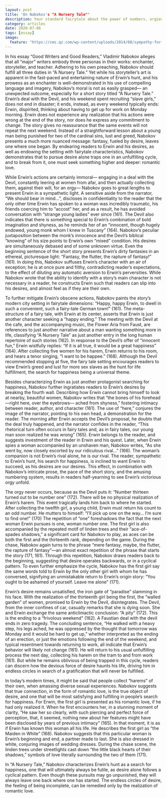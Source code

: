```yaml
---
layout: post
title: 'On Nabokov's "A Nursery Tale"'
description: Your standard fairytale about the power of numbers, orgies, and the Devil herself.
category: articles
date: 2020-07-06
tags: [essay]
image:
  feature: "https://cms.qz.com/wp-content/uploads/2014/08/sympathy-for-the-devil-featured.jpg?quality=75&strip=all&w=1600&h=900&crop=1"
---
```


In his essay “Good Writers and Good Readers,” Vladimir Nabokov alleges that all “major” writers embody three personas in their works: enchanter, storyteller, and teacher. Adhering to his own preaching, Nabokov should fulfill all three duties in “A Nursery Tale.” Yet while his storyteller’s art is apparent in the fast-paced and entertaining nature of Erwin’s hunt, and his prowess as an enchanter is well-demonstrated in his use of compelling language and imagery, Nabokov’s moral is not as easily grasped— an unexpected outcome, especially for a short story titled “A Nursery Tale.” Erwin’s deal with the Devil, and his weekend spent recruiting “slave girls,” does not end in disaster; it ends, instead, as every weekend typically ends: Erwin, dispirited, thinking about having to get up for work on Monday morning. Erwin does not experience any realization that his actions were wrong at the end of the story, nor does he express any commitment to change. The story gives no reassurance that the same events will not repeat the next weekend. Instead of a straightforward lesson about a young man being punished for two of the cardinal sins, lust and greed, Nabokov presents a much more nuanced message: fantasy, fueled by desire, leaves one where one began. By endearing readers to Erwin and his desires, as well as endowing the setting with fairytale characteristics, Nabokov demonstrates that to pursue desire alone traps one in an unfulfilling cycle, and to break from it, one must seek something higher and deeper: romantic love.

While Erwin’s actions are certainly immoral— engaging in a deal with the Devil, constantly leering at women from afar, and then actually collecting them, against their will, for an orgy— Nabokov goes to great lengths to present Erwin in a sympathetic light. A sensitive aside from the narrator, “We should bear in mind...”, discloses in confidentiality to the reader that the only other time Erwin has spoken to a woman was incredibly traumatic, his friends coercing him to “accost” her, and as a result, he has avoided conversation with “strange young ladies” ever since (161). The Devil also indicates that there is something special to Erwin’s combination of bold imagination and shyness, as he reminds her of an “innocent, though hugely endowed, young monk whom I knew in Tuscany” (164). Nabokov’s peculiar juxtaposition between the monk’s innocence and the Devil’s biblical “knowing” of his size points to Erwin’s own “mixed” condition. His desires are simultaneously debased and of some unknown virtue. Even the beginning sentence of the short story presents Erwin’s dirty fantasies in an ethereal, picturesque light: “Fantasy, the flutter, the rapture of fantasy!” (161). In doing this, Nabokov suffuses Erwin’s character with an air of exception; he is at once pure and filthy, contradicting reader’s expectations, to the effect of diluting any automatic aversion to Erwin’s perversities. While Nabokov wrote that the ability to identify with a story’s main character is not necessary in a reader, he constructs Erwin such that readers can slip into his desires, and almost feel as if they are their own.

To further mitigate Erwin’s obscene actions, Nabokov paints the story’s modern city setting in fairytale dimensions: “Happy, happy Erwin, to dwell in such a convenient, such a fairy-tale German town!” (161). The meta-structure of a fairy tale, with Erwin at its center, asserts that Erwin is just another character seeking a “happy ending.” The meeting with the Devil at the cafe, and the accompanying music, the Flower Aria from Faust, are references to just another narrative about a man wanting something more in life, classifying “A Nursery Tale” as just another entry in the long human repertoire of such stories (162). In response to the Devil’s offer of “innocent fun,” Erwin wistfully replies: “If it is all true, it would be a great happiness” (164). After collecting five women for his harem, Erwin returns to his room, and hears a tenor singing, “I want to be happee.” (168). Although the Devil recommended stopping at five, the fairy tale setting encourages readers to view Erwin’s greed and lust for more sex slaves as the hunt for life fulfillment, the search for happiness being a universal theme.

Besides characterizing Erwin as just another protagonist searching for happiness, Nabokov further ingratiates readers to Erwin’s desires by breaking the fourth wall. Describing how Erwin cannot bring himself to look at nearby, beautiful women, Nabokov writes that “the bones of his forehead—right here, over the eyebrows— ached from shyness,” fostering intimacy between reader, author, and character (161). The use of “here,” conjures the image of the narrator, pointing to his own head, a demonstration for the reader. The morning after Erwin accepts the Devil’s proposal, he doubts that the deal truly happened, and the narrator confides in the reader, “This rhetorical turn often occurs in fairy tales and, as in fairy tales, our young man soon realized he was wrong” (165). Erwin belongs to the reader, and suggests investment of the reader in Erwin and his quest. Later, when Erwin spies a woman accompanied by an unshaven man, Nabokov writes, “As she went by, now closely escorted by our ridiculous rival...” (166). The woman’s companion is not Erwin’s rival alone, he is our rival. The reader, sympathetic to Erwin’s hunt, his search for happiness, is inclined to want Erwin to succeed, as his desires are our desires. This effect, in combination with Nabokov’s intricate prose, the pace of the short story, and the amusing numbering system, results in readers half-yearning to see Erwin’s victorious orgy unfold.

The orgy never occurs, because as the Devil puts it: “Number thirteen turned out to be number one” (172). There will be no physical realization of Erwin’s harem. This event tragically lands him back to where he started. After collecting the twelfth girl, a young child, Erwin must return his count to an odd number. He mutters to himself: “I’ll pick up one on the way... I’m sure to find one!” (170) The repetition of “one” foreshadows the fact that the next woman Erwin pursues is one, woman number one. The first girl is also accompanied by the repeated motif of linden trees and their “ace-of-spades shadows,” a significant card for Nabokov to play, as aces can be both the first and the thirteenth rank, depending on the game. During the chase, Nabokov again turns to the phrase “mere fantasy, maybe, the flutter, the rapture of fantasy”—an almost exact repetition of the phrase that starts the story (171, 161). Through this repetition, Nabokov draws readers back to the beginning, suggesting that desire operates backwards, or in a cyclical pattern. To even further emphasize the cycle, Nabokov has the first girl say the same words told to Erwin by the only other girl with whom he has conversed, signifying an unmistakable return to Erwin’s origin story: “You ought to be ashamed of yourself. Leave me alone” (171).

Erwin’s desire remains unsatisfied, the iron gate of “paradise” slamming in his face. With the realization of the thirteenth girl being the first, the “walled garden” of women, promised to Erwin by the Devil, disintegrates. The Devil, from the inner confines of car, casually remarks that she is dying soon. She and Erwin exchange the same anticlimactic conclusion: “A pity” (172). This is the ending to a “frivolous weekend” (162). A Faustian deal with the devil ends in zero tragedy. The concluding sentence, “He walked with a heavy step, his legs ached, he was oppressed by the thought that tomorrow was Monday and it would be hard to get up,” whether interpreted as the ending of an erection, or just the emotions following the end of the weekend, and typical resentment towards returning to work, all indicate that Erwin’s behavior will likely not change (161). He will return to his usual unfulfilling process the next day, collecting his harem on the tram to and from work (161). But while he remains oblivious of being trapped in this cycle, readers can discern how the devious force of desire haunts his life, driving him in endless circles in search of a gratification that will never be fulfilled.

In today’s modern times, it might be said that people collect “harems” of their own, when amassing diverse sexual experiences. Nabokov suggests that true connection, in the form of romantic love, is the true object of desire, and one that will be most satisfying and fulfilling in people’s search for happiness. For Erwin, the first girl is presented as his romantic love, if he had only realized it. When he first encounters her, in a stunning moment of clarity, “He saw her so clearly, with such piercing and perfect force of perception, that, it seemed, nothing new about her features might have been disclosed by years of previous intimacy” (165). In that moment, it is as if Erwin has known this woman all his life. He describes the first girl as “the Maiden in White” (168). Nabokov suggests that this particular woman is Erwin’s beginning and end, a partner made to last. She is also dressed in white, conjuring images of wedding dresses. During the chase scene, the linden trees under streetlights cast down “the little black hearts of their shadows,” symbols of love literally surrounding the two of them (171).

In “A Nursery Tale,” Nabokov characterizes Erwin’s hunt as a search for happiness, one that will ultimately always be futile, as desire alone follows a cyclical pattern. Even though these pursuits may go unpunished, they will always leave one back where one has started. The endless circles of desire, the feeling of being incomplete, can be remedied only by the realization of romantic love.

